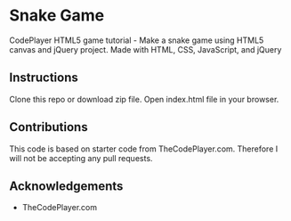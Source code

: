 # Snake Game
CodePlayer HTML5 game tutorial - Make a snake game using HTML5 canvas and jQuery project. Made with HTML, CSS, JavaScript, and jQuery

## Instructions
Clone this repo or download zip file. Open index.html file in your browser.

## Contributions
This code is based on starter code from TheCodePlayer.com. Therefore I will not be accepting any pull requests.

## Acknowledgements
* TheCodePlayer.com